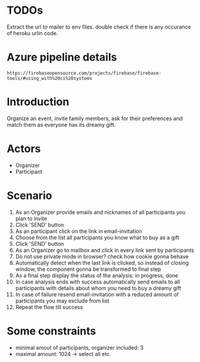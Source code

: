# TODOs
Extract the url to mailer to env files.
double check if there is any occurance of heroku urlin code.

# Azure pipeline details
```
https://firebaseopensource.com/projects/firebase/firebase-tools/#using_with%20ci%20systems
```

# Introduction 
Organize an event, invite family members, ask for their preferences and match them as everyone has its dreamy gift.

# Actors
- Organizer
- Participant

# Scenario
<ol>
<li>As an Organizer provide emails and nicknames of all participants you plan to invite</li>
<li>Click 'SEND' button</li>
<li>As an participant click on the link in email-invitation</li>
<li>Choose from the list all participants you know what to buy as a gift</li>
<li>Click 'SEND' button</li>
<li>As an Organizer go to mailbox and click in every link sent by participants</li>
<li>Do not use private mode in browser? check how cookie gonna behave</li>
<li>Automatically detect when the last link is clicked, so instead of closing window, the component gonna be transformed to final step</li>
<li>As a final step display the status of the analysis: in progress, done</li>
<li>In case analysis ends with success automatically send emails to all participants with details about whom you need to buy a dreamy gift</li>
<li>In case of failure resend email-invitation with a reduced amount of participants you may exclude from list</li>
<li>Repeat the flow till success</li>
</ol>

# Some constraints
 - minimal amout of participants, organizer included: 3
 - maximal amount: 1024 -> select all etc.
